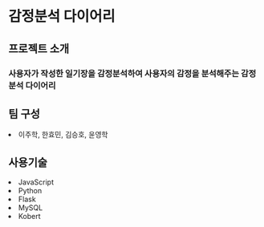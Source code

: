 <h1>감정분석 다이어리
<h2>프로젝트 소개</h2>
<h3>사용자가 작성한 일기장을 감정분석하여 사용자의 감정을 분석해주는 감정분석 다이어리</h3>
<h2>팀 구성</h2>
<li>이주학, 한효민, 김승호, 윤영학</li>
<h2>사용기술</h2>
<li>JavaScript</li>
<li>Python</li>
<li>Flask</li>
<li>MySQL</li>
<li>Kobert</li>


